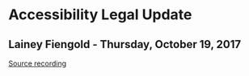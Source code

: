 # Accessibility Legal Update
## Lainey Fiengold - Thursday, October 19, 2017
[Source recording](https://www.youtube.com/watch?v=sPsNZEN4pJk)
